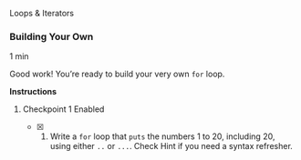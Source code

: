 Loops & Iterators

### Building Your Own

1 min

Good work! You’re ready to build your very own `for` loop.

**Instructions**

1. Checkpoint 1 Enabled
    
    - [x] 1. Write a `for` loop that `puts` the numbers 1 to 20, including 20, using either `..` or `...`. Check Hint if you need a syntax refresher.